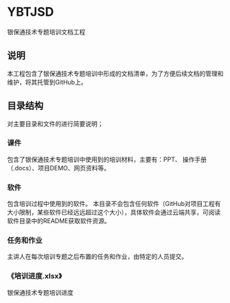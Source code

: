 # YBTJSD
银保通技术专题培训文档工程

## 说明
本工程包含了银保通技术专题培训中形成的文档清单，为了方便后续文档的管理和维护，将其托管到GitHub上。

## 目录结构
对主要目录和文件的进行简要说明；
### 课件
包含了银保通技术专题培训中使用到的培训材料，主要有：PPT、
操作手册（.docs）、项目DEMO、网页资料等。

### 软件
包含培训过程中使用到的软件。
本目录不会包含任何软件（GitHub对项目工程有大小限制，某些软件已经远远超过这个大小），具体软件会通过云端共享，可阅读软件目录中的README获取软件资源。

### 任务和作业
主讲人在每次培训专题之后布置的任务和作业，由特定的人员提交。

### 《培训进度.xlsx》
银保通技术专题培训进度
